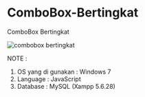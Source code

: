 # ComboBox-Bertingkat
ComboBox Bertingkat

![combobox bertingkat](https://user-images.githubusercontent.com/57186921/144782564-b5a1dd08-fc08-4adf-a4d9-020f41d63c91.png)

NOTE :

1. OS yang di gunakan : Windows 7
2. Language : JavaScript
3. Database : MySQL (Xampp 5.6.28)
